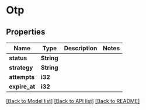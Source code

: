 # Otp

## Properties

Name | Type | Description | Notes
------------ | ------------- | ------------- | -------------
**status** | **String** |  | 
**strategy** | **String** |  | 
**attempts** | **i32** |  | 
**expire_at** | **i32** |  | 

[[Back to Model list]](../README.md#documentation-for-models) [[Back to API list]](../README.md#documentation-for-api-endpoints) [[Back to README]](../README.md)


